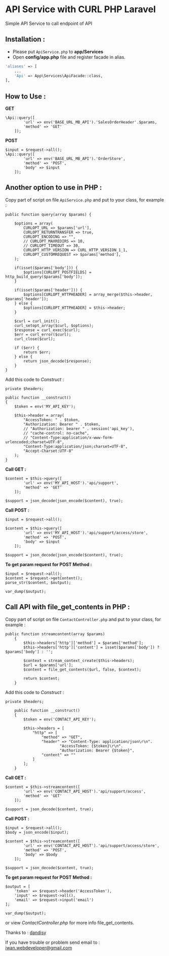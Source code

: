 # API Service with CURL PHP Laravel

Simple API Service to call endpoint of API

## Installation :

- Please put `ApiService.php` to **app/Services**
- Open **config/app.php** file and register facade in alias.

```sh
'aliases' => [
    ...
    'Api' => App\Services\ApiFacade::class,
],
```

## How to Use :

**GET**

```
\Api::query([
        'url' => env('BASE_URL_MB_API').'SalesOrderHeader'.$params,
        'method' => 'GET'
    ]);
```

**POST**

```
$input = $request->all();
\Api::query([
        'url' => env('BASE_URL_MB_API').'OrderStore',
        'method' => 'POST',
        'body' => $input
    ]);
```

## Another option to use in PHP :

Copy part of script on file `ApiService.php` and put to your class, for example :

```
public function query(array $params) {

	$options = array(
		CURLOPT_URL => $params['url'],
		CURLOPT_RETURNTRANSFER => true,
		CURLOPT_ENCODING => "",
		// CURLOPT_MAXREDIRS => 10,
		// CURLOPT_TIMEOUT => 30,
		CURLOPT_HTTP_VERSION => CURL_HTTP_VERSION_1_1,
		CURLOPT_CUSTOMREQUEST => $params['method'],
	);

	if(isset($params['body'])) {
		$options[CURLOPT_POSTFIELDS] = http_build_query($params['body']);
	}

	if(isset($params['header'])) {
		$options[CURLOPT_HTTPHEADER] = array_merge($this->header, $params['header']);
	} else {
		$options[CURLOPT_HTTPHEADER] = $this->header;
	}

	$curl = curl_init();
	curl_setopt_array($curl, $options);
	$response = curl_exec($curl);
	$err = curl_error($curl);
	curl_close($curl);

	if ($err) {
		return $err;
	} else {
		return json_decode($response);
	}
}
```

Add this code to _Construct_ :

```
private $headers;

public function __construct()
{
	$token = env('MY_API_KEY');

	$this->header = array(
		"AccessToken: " . $token,
		"Authorization: Bearer " . $token,
		// "Authorization: bearer " . session('api_key'),
		// "cache-control: no-cache",
		// "Content-Type:application/x-www-form-urlencoded;charset=UTF-8",
		"Content-Type:application/json;charset=UTF-8",
		"Accept-Charset:UTF-8"
	);
}
```

**Call GET :**

```
$content = $this->query([
		'url' => env('MY_API_HOST').'api/support',
		'method' => 'GET'
	]);

$support = json_decode(json_encode($content), true);
```

**Call POST :**

```
$input = $request->all();

$content = $this->query([
		'url' => env('MY_API_HOST').'api/support/access/store',
		'method' => 'POST',
		'body' => $input
	]);

$support = json_decode(json_encode($content), true);
```

**To get param request for POST Method :**

```
$input = $request->all();
$content = $request->getContent();
parse_str($content, $output);

var_dump($output);
```

## Call API with file_get_contents in PHP :

Copy part of script on file `ContactController.php` and put to your class, for example :

```
public function streamcontent(array $params)
    {
        $this->headers['http']['method'] = $params['method'];
        $this->headers['http']['content'] = isset($params['body']) ? $params['body'] : '';

        $context = stream_context_create($this->headers);
        $url = $params['url'];
        $content = file_get_contents($url, false, $context);

        return $content;
    }
```

Add this code to _Construct_ :

```
private $headers;

    public function __construct()
    {
        $token = env('CONTACT_API_KEY');

        $this->headers = [
            "http" => [
                "method" => "GET",
                "header" => "Content-Type: application/json\r\n".
                        "AccessToken: {$token}\r\n".
                        "Authorization: Bearer {$token}",
                "content" => ""
            ]
        ];
    }
```

**Call GET :**

```
$content = $this->streamcontent([
		'url' => env('CONTACT_API_HOST').'api/support/access',
		'method' => 'GET'
	]);

$support = json_decode($content, true);
```

**Call POST :**

```
$input = $request->all();
$body = json_encode($input);

$content = $this->streamcontent([
		'url' => env('CONTACT_API_HOST').'api/support/access/store',
		'method' => 'POST',
		'body' => $body
	]);

$support = json_decode($content, true);
```

**To get param request for POST Method :**

```
$output = [
	'token' => $request->header('AccessToken'),
	'input' => $request->all(),
	'email' => $request->input('email')
];

var_dump($output);
```

or view _ContactController.php_ for more info file_get_contents.

Thanks to : [dandisy](https://github.com/dandisy)

If you have trouble or problem send email to : <iwan.webdeveloper@gmail.com>
